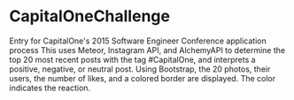 # CapitalOneChallenge
Entry for CapitalOne's 2015 Software Engineer Conference application process
This uses Meteor, Instagram API, and AlchemyAPI to determine the top 20 most recent posts with the tag #CapitalOne, and
interprets a positive, negative, or neutral post. Using Bootstrap, the 20 photos, their users, the number of likes, and
a colored border are displayed. The color indicates the reaction. 
